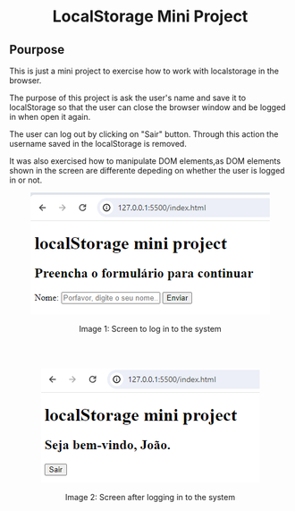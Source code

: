 # <p align="center">  LocalStorage Mini Project </p>

## Pourpose

This is just a mini project to exercise how to work with localstorage in the browser. 

The purpose of this project is ask the user's name and save it to localStorage so that the user can close the browser window and be logged in when open it again. 

The user can log out by clicking on "Sair" button. Through this action the username saved in the localStorage is removed. 

It was also exercised how to manipulate DOM elements,as DOM elements shown in the screen are differente depeding on whether the user is logged in or not. 

<p align="center" >
    <img src="./images/screenToLogin.png">
    <p align="center">Image 1: Screen to log in to the system</p>
</p>
<br>
<br>
<p align="center">
    <img src="./images/loggedIn.png">
 <p align="center">Image 2: Screen after logging in to the system</p>
</p>
